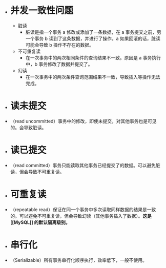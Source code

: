 - # 并发一致性问题
	- 脏读
		- 脏读是指一个事务 a 修改或添加了一条数据，在 a 事务提交之前，另一个事务 b 读到了这条数据，并进行了操作。a 如果回滚的话，脏读可能会导致 b 操作不存在的数据。
	- 不可重复读
		- 在一次事务中的两次相同条件的查询结果不一致。原因是 a 事务执行中，b 事务修改了数据并提交了。
	- 幻读
		- 在一次事务中的两次条件查询范围结果不一致，导致插入等操作无法完成。
- # 读未提交
- （read uncommitted）事务中的修改，即使未提交，对其他事务也是可见的。会导致脏读。
- # 读已提交
- （read committed）事务只能读取其他事务已经提交了的数据。可以避免脏读，但会导致不可重复读。
- # 可重复读
- （repeatable read）保证在同一个事务中多次读取同样数据的结果是一致的。可以避免不可重复读，但会导致幻读（其他事务插入了数据）。**这是 [[MySQL]] 的默认隔离级别。**
- # 串行化
- （Serializable）所有事务串行化顺序执行，效率低下，一般不使用。